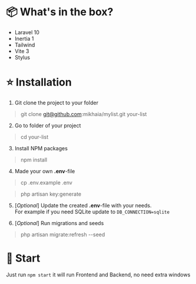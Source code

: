# 📦 What's in the box?
- Laravel 10
- Inertia 1
- Tailwind
- Vite 3
- Stylus

# ⭐ Installation

1. Git clone the project to your folder
> git clone git@github.com:mikhaia/mylist.git your-list

2. Go to folder of your project
> cd your-list

3. Install NPM packages
> npm install

4. Made your own **.env**-file
> cp .env.example .env

> php artisan key:generate

5. [*Optional*] Update the created **.env**-file with your needs.\
For example if you need SQLite update to `DB_CONNECTION=sqlite`

6. [*Optional*] Run migrations and seeds 
> php artisan migrate:refresh --seed

# 🚀 Start
Just run `npm start` it will run Frontend and Backend, no need extra windows
